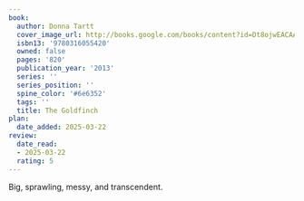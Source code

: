 ```yaml
---
book:
  author: Donna Tartt
  cover_image_url: http://books.google.com/books/content?id=Dt8ojwEACAAJ&printsec=frontcover&img=1&zoom=1&source=gbs_api
  isbn13: '9780316055420'
  owned: false
  pages: '820'
  publication_year: '2013'
  series: ''
  series_position: ''
  spine_color: '#6e6352'
  tags: ''
  title: The Goldfinch
plan:
  date_added: 2025-03-22
review:
  date_read:
  - 2025-03-22
  rating: 5
---
```

Big, sprawling, messy, and transcendent.

